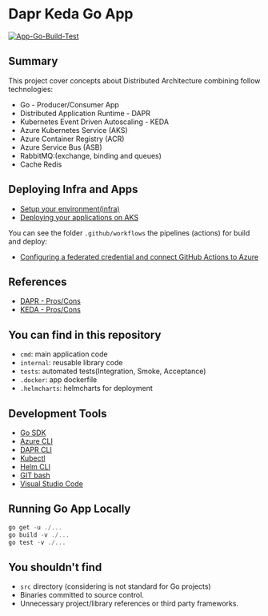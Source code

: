 # Dapr Keda Go App

[![App-Go-Build-Test](https://github.com/diegodocs/go-dapr-plant-trees/actions/workflows/app-go-build-test.yml/badge.svg?branch=main)](https://github.com/diegodocs/go-dapr-plant-trees/actions/workflows/app-go-build-test.yml)

## Summary

This project cover concepts about Distributed Architecture combining follow technologies:

- Go - Producer/Consumer App
- Distributed Application Runtime - DAPR
- Kubernetes Event Driven Autoscaling - KEDA
- Azure Kubernetes Service (AKS)
- Azure Container Registry (ACR)
- Azure Service Bus  (ASB)
- RabbitMQ:(exchange, binding and queues)
- Cache Redis

## Deploying Infra and Apps

- [Setup your environment(infra)](./docs/setup-infra.md)
- [Deploying  your applications on AKS](./docs/setup-app.md)

You can see the folder `.github/workflows` the pipelines (actions) for build and deploy:

- [Configuring a federated credential and connect GitHub Actions to Azure](https://learn.microsoft.com/en-us/azure/developer/github/connect-from-azure)

## References

- [DAPR - Pros/Cons](./docs/dapr-pros-cons.md)
- [KEDA  - Pros/Cons](./docs/keda-pros-cons.md)

## You can find in this repository

- `cmd`: main application code
- `internal`: reusable library code
- `tests`: automated tests(Integration, Smoke, Acceptance)
- `.docker`: app dockerfile
- `.helmcharts`: helmcharts for deployment

## Development Tools

- [Go SDK](https://go.dev/dl/)
- [Azure CLI](https://learn.microsoft.com/pt-br/cli/azure/install-azure-cli)
- [DAPR CLI](https://docs.dapr.io/getting-started/install-dapr-cli/)
- [Kubectl](https://kubernetes.io/pt-br/docs/tasks/tools/)
- [Helm CLI](https://github.com/helm/helm)
- [GIT bash](https://git-scm.com/downloads)
- [Visual Studio Code](https://code.visualstudio.com/download)

## Running Go App Locally

```powershell
go get -u ./...
go build -v ./...
go test -v ./...
```

## You shouldn't find

- `src` directory (considering is not standard for Go projects)
- Binaries committed to source control.
- Unnecessary project/library references or third party frameworks.
